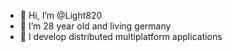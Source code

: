 - 👋 Hi, I’m @Light820
- 👀 I’m 28 year old and living germany
- 🚀 I develop distributed multiplatform applications
